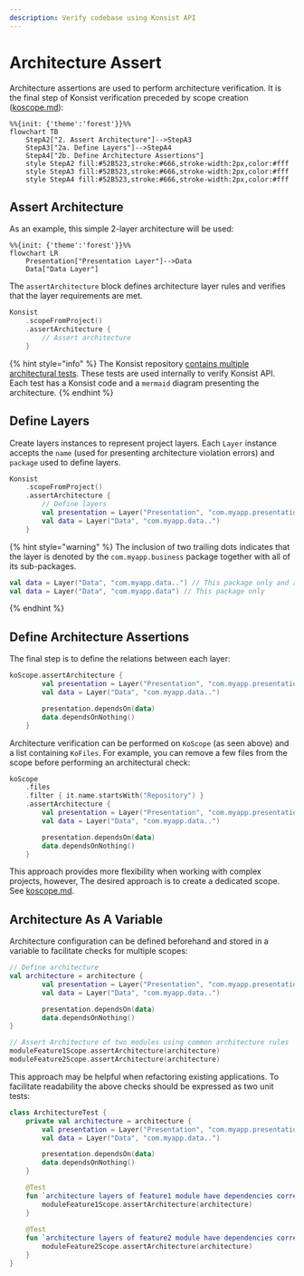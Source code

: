```yaml
---
description: Verify codebase using Konsist API
---
```


# Architecture Assert

Architecture assertions are used to perform architecture verification. It is the final step of Konsist verification preceded by scope creation ([koscope.md](koscope.md "mention")):

```mermaid
%%{init: {'theme':'forest'}}%%
flowchart TB
    StepA2["2. Assert Architecture"]-->StepA3
    StepA3["2a. Define Layers"]-->StepA4
    StepA4["2b. Define Architecture Assertions"]
    style StepA2 fill:#52B523,stroke:#666,stroke-width:2px,color:#fff
    style StepA3 fill:#52B523,stroke:#666,stroke-width:2px,color:#fff
    style StepA4 fill:#52B523,stroke:#666,stroke-width:2px,color:#fff
```

## Assert Architecture

As an example, this simple 2-layer architecture will be used:

```mermaid
%%{init: {'theme':'forest'}}%%
flowchart LR
    Presentation["Presentation Layer"]-->Data
    Data["Data Layer"]
```

The `assertArchitecture` block defines architecture layer rules and verifies that the layer requirements are met.

```kotlin
Konsist
    .scopeFromProject()
    .assertArchitecture { 
        // Assert architecture 
    }
```

{% hint style="info" %}
The Konsist repository [contains multiple architectural tests](https://github.com/LemonAppDev/konsist/tree/main/lib/src/apiTest/kotlin/com/lemonappdev/konsist/architecture). These tests are used internally to verify Konsist API. Each test has a Konsist code and a `mermaid` diagram presenting the architecture.
{% endhint %}

## Define Layers

Create layers instances to represent project layers. Each `Layer` instance accepts the `name` (used for presenting architecture violation errors) and `package` used to define layers.

```kotlin
Konsist
    .scopeFromProject()
    .assertArchitecture {
        // Define layers
        val presentation = Layer("Presentation", "com.myapp.presentation..")
        val data = Layer("Data", "com.myapp.data..")
    }
```

{% hint style="warning" %}
The inclusion of two trailing dots indicates that the layer is denoted by the `com.myapp.business` package together with all of its sub-packages.

```kotlin
val data = Layer("Data", "com.myapp.data..") // This package only and all sub-packages
val data = Layer("Data", "com.myapp.data") // This package only
```
{% endhint %}

## Define Architecture Assertions

The final step is to define the relations between each layer:

```kotlin
koScope.assertArchitecture {
        val presentation = Layer("Presentation", "com.myapp.presentation..")
        val data = Layer("Data", "com.myapp.data..")

        presentation.dependsOn(data)
        data.dependsOnNothing()
    }
```

Architecture verification can be performed on `KoScope` (as seen above) and a list containing `KoFiles`.  For example, you can remove a few files from the scope before performing an architectural check:

```kotlin
koScope
    .files
    .filter { it.name.startsWith("Repository") }
    .assertArchitecture {
        val presentation = Layer("Presentation", "com.myapp.presentation..")
        val data = Layer("Data", "com.myapp.data..")

        presentation.dependsOn(data)
        data.dependsOnNothing()
    }
```

This approach provides more flexibility when working with complex projects, however, The desired approach is to create a dedicated scope. See [koscope.md](koscope.md "mention").

## Architecture As A Variable

Architecture configuration can be defined beforehand and stored in a variable to facilitate checks for multiple scopes:&#x20;

```kotlin
// Define architecture
val architecture = architecture {
        val presentation = Layer("Presentation", "com.myapp.presentation..")
        val data = Layer("Data", "com.myapp.data..")

        presentation.dependsOn(data)
        data.dependsOnNothing()
}

// Assert Architecture of two modules using common architecture rules
moduleFeature1Scope.assertArchitecture(architecture)
moduleFeature2Scope.assertArchitecture(architecture)
```

This approach may be helpful when refactoring existing applications. To facilitate readability the above checks should be expressed as two unit tests:

```kotlin
class ArchitectureTest {
    private val architecture = architecture {
        val presentation = Layer("Presentation", "com.myapp.presentation..")
        val data = Layer("Data", "com.myapp.data..")

        presentation.dependsOn(data)
        data.dependsOnNothing()
    }

    @Test
    fun `architecture layers of feature1 module have dependencies correct`() {
        moduleFeature1Scope.assertArchitecture(architecture)
    }
    
    @Test
    fun `architecture layers of feature2 module have dependencies correct`() {
        moduleFeature2Scope.assertArchitecture(architecture)
    }
}
```

